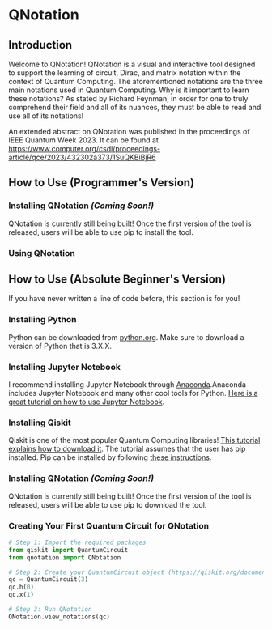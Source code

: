 # QNotation

## Introduction
Welcome to QNotation! QNotation is a visual and interactive tool designed to support the learning of circuit, Dirac, and matrix notation
within the context of Quantum Computing. The aforementioned notations are the three main notations used in Quantum Computing. Why is it important to learn
these notations? As stated by Richard Feynman, in order for one to truly comprehend their field and all of its nuances, they must be able
to read and use all of its notations!

An extended abstract on QNotation was published in the proceedings of IEEE Quantum Week 2023. It can be found at https://www.computer.org/csdl/proceedings-article/qce/2023/432302a373/1SuQKBiBjR6 

## How to Use (Programmer's Version)

### Installing QNotation *(Coming Soon!)*

QNotation is currently still being built! Once the first version of the tool is released, users will be able to use pip to install the tool.

### Using QNotation

## How to Use (Absolute Beginner's Version)

If you have never written a line of code before, this section is for you!

### Installing Python

Python can be downloaded from [python.org](https://www.python.org). Make sure to download a version of Python that is 3.X.X.

### Installing Jupyter Notebook

I recommend installing Jupyter Notebook through [Anaconda](https://www.anaconda.com/download).Anaconda includes Jupyter Notebook and many other cool
tools for Python. [Here is a great tutorial on how to use Jupyter Notebook](https://www.codecademy.com/article/how-to-use-jupyter-notebooks).

### Installing Qiskit

Qiskit is one of the most popular Quantum Computing libraries! [This tutorial explains how to download it](https://qiskit.org/documentation/getting_started.html).
The tutorial assumes that the user has pip installed. Pip can be installed by following [these instructions](https://pip.pypa.io/en/stable/installation/).

### Installing QNotation *(Coming Soon!)*

QNotation is currently still being built! Once the first version of the tool is released, users will be able to use pip to download the tool.

### Creating Your First Quantum Circuit for QNotation

```python
# Step 1: Import the required packages
from qiskit import QuantumCircuit
from qnotation import QNotation

# Step 2: Create your QuantumCircuit object (https://qiskit.org/documentation/apidoc/circuit.html)
qc = QuantumCircuit(3)
qc.h(0)
qc.x(1)

# Step 3: Run QNotation
QNotation.view_notations(qc)
```
